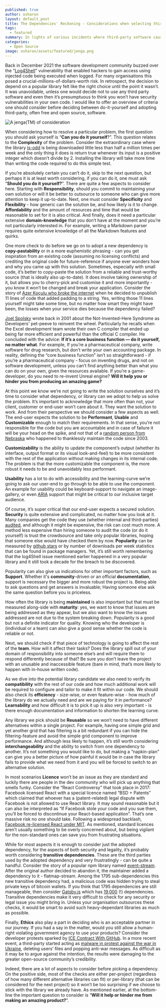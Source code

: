 ```yaml
---
published: true
author: osharon
layout: default_post
title: The Dependencies' Reckoning - Considerations when selecting third-party software
tags: 
  - featured
summary: In lights of various incidents where third-party software caused numerous failures, we'll review the considerations we take when selecting third-party software.
categories:
  - Open Source
image: osharon/assets/featured/jenga.png
---
```

Back in December 2021 the software development community buzzed over the “[Log4Shell](https://nakedsecurity.sophos.com/2021/12/13/log4shell-explained-how-it-works-why-you-need-to-know-and-how-to-fix-it/)” vulnerability that enabled hackers to gain access using injected code being executed when logged. For many organisations this posed a crucial-millions-of-dollars-worth risk. In retrospect, the decision to depend on a popular library felt like the right choice until the point it wasn’t. It was unavoidable, unless one would decide not to use any third party software and even then it’s presumptuous to think you won’t have security vulnerabilities in your own code. I would like to offer an overview of criteria one should consider before deciding between do-it-yourself and adopting third-party, often free and open source, software.

<img src="{{site.baseurl}}/osharon/assets/featured/jenga.png" alt="A jenga(TM) of consideration"/>

When considering how to resolve a particular problem, the first question you should ask yourself is “**Can you do it yourself**?”. This question relates to the **Complexity** of the problem. Consider the extraordinary case where the library [is-odd](https://www.npmjs.com/package/is-odd) is being downloaded little less than half a million times per week and the only thing it does is return true whenever its input is a positive integer which doesn’t divide by 2. Installing the library will take more time than writing the code required to do this simple test.

If you’re absolutely certain you can’t do it, skip to the next question, but perhaps it is at least worth considering, if you can do it, one must ask “**Should you do it yourself?**”. There are quite a few aspects to consider here. Starting with **Responsibility**, should you commit to maintaining your own solution or will it be better to outsource to someone who can give more attention to keep it up-to-date. Next, one must consider **Specificity** and **Flexibility** - how generic can the solution be, and how likely is it to change. **Affordability** and the amount of resources and time that would be reasonable to set for it is also critical. And finally, does it need a particular extensive **domain-knowledge** that you don’t have at the moment and you’re not particularly interested in. For example, writing a Markdown parser requires quite extensive knowledge of all the Markdown features and quirks.

One more check to do before we go on to adopt a new dependency is **copy-pastability** or in a more euphemistic phrasing - can you get inspiration from an existing code (assuming no licensing conflicts) and crediting the original code for future-reference if anyone ever wonders how and why you came up with this solution. Sometimes, especially with small code, it’s better to copy-paste the solution from a reliable and trust-worthy source (that is ideally also up-to-date). It does involve taking ownership of it, but allows you to cherry-pick and customise it and more importantly - you know it won’t be changed and break your application. Consider the story of [Azer Koçulu who broke the internet](https://www.theregister.com/2016/03/23/npm_left_pad_chaos/) when he decided to unpublish 11 lines of code that added padding to a string. Yes, writing those 11 lines yourself might take some time, but no matter how smart they might have been, the losses when your service dies because the dependency failed?

[Joel Spolsky](https://www.joelonsoftware.com/2001/10/14/in-defense-of-not-invented-here-syndrome/) wrote back in 2001 about the Not-Invented-Here Syndrome as Developers' pet-peeve to reinvent the wheel. Particularly he recalls when the Excel development team wrote their own C compiler that ended up being far more efficient and powerful than the official C compiler. He concluded with the advice: **If it’s a core business function — do it yourself, no matter what**. For example, If you’re a pharmaceutical company, write software for drug research, but don’t write your own accounting package. In reality, defining the “core business function” isn’t so straightforward - if you’re a pharmaceutical company - focus on inventing drugs, and not on software development, unless you can’t find anything better than what you can do on your own, given the resources available. If you’re a game-developer, do you need to re-invent Unreal engine? **Will it help you or hinder you from producing an amazing game?**

At this point we know we’re not going to write the solution ourselves and it’s time to consider what dependency, or library can we adopt to help us solve the problem. It’s important to acknowledge that more often than not, your client, customer or end-user won’t care about it. They want the solution to work. And from their perspective we should consider a few aspects as well. The end-user expects the solution to be **Performant**, **Usable** and **Customizable** enough to match their requirements. In that sense, you’re not responsible for the code but you are accountable and in case of failure it will be your head on the spike, and not that of a [random person from Nebraska](https://xkcd.com/2347/) who happened to thanklessly maintain the code since 2003.

**Customizability** is the ability to update the component’s output (whether its interface, output format or its visual look-and-feel) to be more consistent with the rest of the application without making changes in its internal code. The problem is that the more customizable the component is, the more robust it needs to be and unavoidably less performant.

**Usability** has a lot to do with accessibility and the learning-curve we’re going to ask our user-end to go through to be able to use the component. An example for usability could be keyboard-support to navigate an image-gallery, or even [ARIA](https://developers.google.com/web/fundamentals/accessibility/semantics-aria/) support that might be critical to our inclusive target audience.

Of course, it’s super critical that our end-user expects a secured solution. **Security** is quite extensive and complicated, no matter how you look at it. Many companies get the code they use (whether internal and third-parties) [audited](https://www.codementor.io/learn-programming/performing-security-audit-for-your-code-the-basics), and although it might be expensive, the risk can cost much more. A method less expensive than hiring someone to audit the code (or do it yourself) is trust the crowdsource and take only popular libraries, hoping that someone else would have checked them by now. **Popularity** can be measured by [github stars](https://gitstar-ranking.com/) or by number of downloads per week statistics that can be found in package managers. Yet, it’s still worth remembering that the log4Shell issue mentioned earlier happened in a very popular library and it still took a decade for the breach to be discovered.

Popularity can also give us indications for other important factors, such as **Support**. Whether it's **community**-driven or an official **documentation**, support is necessary the bigger and more robust the project is. Being able to ask questions and get answers is invaluable; Having someone else ask the same question before you is priceless.

How often the library is being **maintained** is also important but that must be measured along-side with **maturity**: yes, we want to know that issues are being addressed as they appear, but we also want to know the issues addressed are not due to the system breaking down. Popularity is a good but not a definite indicator for quality. Knowing who the developer is (individual or a team) can also give a good sense whether the code is reliable or not.

Next, we should check if that piece of technology is going to affect the rest of the **team**. How will it affect their tasks? Does the library spill out of your domain of responsibility into someone else’s and will require them to respond differently because of that? Be sure you don’t leave the project with an unusable and inaccessible feature (bare in mind, that’s more likely to happen with in-house written code).

As we dive into the potential library candidate we also need to verify its **compatibility** with the rest of our code and how much additional work will be required to configure and tailor to make it fit within our code. We should also check its **efficiency** - size-wise, or even feature-wise - how much of the library do we actually need and are we paying for it in performance? **Learnability** and how difficult it is to pick it up is also very important - is there enough documentation and information to shorten the learning curve.

Any library we pick should be **Reusable** so we won’t need to have different alternatives within a single project. For example, having one simple grid and yet another grid that has filtering is a bit redundant if you can hide the filtering-feature and avoid the simple grid component to improve performance. And although less likely to happen, it’s still worth considering **interchangeability** and the ability to switch from one dependency to another. It’s not something you would like to do, but making a “napkin-plan” can give you a better picture of how painful it would be in case the library fails to provide what we need from it and you will be forced to switch to an alternative solution.

In most scenarios **Licence** won’t be an issue as they are standard and luckily there are people in the dev community who will pick up anything that smells funky. Consider the “React Controversy” that took place in 2017: Facebook licensed React with a special licence named “BSD + Patents” which claimed that whoever has a (patent-related) legal dispute with Facebook is not allowed to use React library. It may sound reasonable but it can also be interpreted as “If Facebook stole your code and you sue them, you’ll be forced to discontinue your React-based application”. That’s one massive risk no one should take. Following a widespread backlash, [Facebook re-licensed React under MIT](https://thenextweb.com/news/facebook-re-licenses-react-mit-license-developer-backlash). As mentioned, standard licences aren’t usually something to be overly concerned about, but being vigilant for the non-standard ones can save you from frustrating situations.

While for most aspects it is enough to consider just the adopted dependency, for the aspects of both security and legality, it’s probably worth considering **transitive dependencies**. These are the third parties used by the adopted dependency and very frustratingly - can be quite a handful. Consider the story of a popular npm library named [event-stream](https://javascript.plainenglish.io/the-biggest-scandals-of-npm-d739c11a2406). After the original author decided to abandon it, the maintainer added a dependency to it - flatmap-stream. Among the 1795 sub-dependencies this new transitive dependency had, a malicious code was hidden trying to steal private keys of bitcoin wallets. If you think that 1795 dependencies are still manageable, then consider [Gatsby.js](https://npm.anvaka.com/#/view/2d/gatsby) which has [19,000](https://blog.appsignal.com/2020/04/09/ride-down-the-javascript-dependency-hell.html) (!) dependencies. Transitive dependencies make it very difficult to check for any security or legal issue you might bring in. Unless your organisation outsources these checks, it would be smart to avoid such heavy-dependant libraries as much as possible.

Finally, **Ethics** also play a part in deciding who is an acceptable partner in our journey. If you had a say in the matter, would you still allow a human-right violating government agency to use your products? Consider the developer protests sparked by [ICE Contract With GitHub](https://www.theatlantic.com/technology/archive/2020/01/ice-contract-github-sparks-developer-protests/604339/). In a more recent event, a third-party started acting as [malware in protest against the war in Ukraine](https://www.bleepingcomputer.com/news/security/big-sabotage-famous-npm-package-deletes-files-to-protest-ukraine-war/), deleting users’ files and popping anti-war messages. As difficult as it may be to argue against the intention, the results were damaging to the greater open-source community’s credibility.

Indeed, there are a lot of aspects to consider before picking a dependency. On the positive side, most of the checks are either per-project (regardless of how many different alternative libraries can fit) or per-library (that can be considered for the next project) so it won’t be too surprising if we choose to stick with the library we already have. As mentioned earlier, at the bottom-line the important question to consider is “**Will it help or hinder me from making an amazing product?**”.
